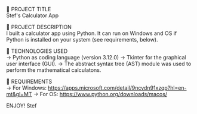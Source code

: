 💼 PROJECT TITLE <br />
Stef's Calculator App

📃 PROJECT DESCRIPTION <br />
I built a calculator app using Python. It can run on Windows and OS if Python is installed on your system (see requirements, below).

🤖 TECHNOLOGIES USED <br />
-> Python as coding language (version 3.12.0)
-> Tkinter for the graphical user interface (GUI).
-> The abstract syntax tree (AST) module was used to perform the mathematical calculatons.

🔨 REQUIREMENTS <br />
-> For Windows: https://apps.microsoft.com/detail/9ncvdn91xzqp?hl=en-mt&gl=MT
-> For OS: https://www.python.org/downloads/macos/

ENJOY!
Stef
